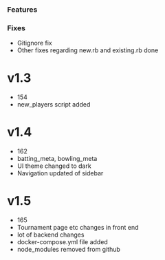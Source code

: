 ### Features

### Fixes
- Gitignore fix 
- Other fixes regarding new.rb and existing.rb done

# v1.3
- 154
- new_players script added

# v1.4
- 162
- batting_meta, bowling_meta
- UI theme changed to dark
- Navigation updated of sidebar

# v1.5
- 165
- Tournament page etc changes in front end
- lot of backend changes 
- docker-compose.yml file added
- node_modules removed from github



